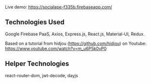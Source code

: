 Live demo: https://socialape-f335b.firebaseapp.com/

## Technologies Used
Google Firebase PaaS, Axios, Express.js, React.js, Material-UI, Redux.

Based on a tutorial from hidjou (https://github.com/hidjou) on Youtube: https://www.youtube.com/watch?v=m_u6P5k0vP0


## Helper Technologies
react-router-dom, jwt-decode, dayjs
